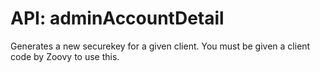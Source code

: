 # API: adminAccountDetail


Generates a new securekey for a given client. You must be given a client code by Zoovy to use this.
